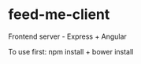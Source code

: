 feed-me-client
==============

Frontend server - Express + Angular

To use first: npm install + bower install

